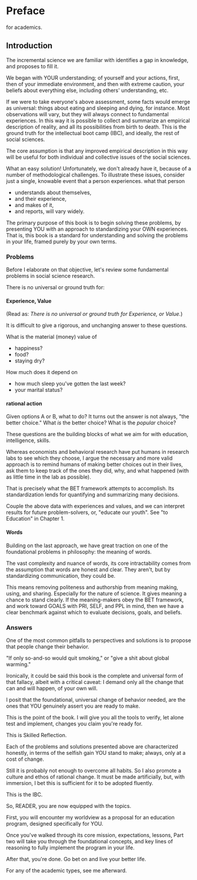 # Preface  
  
for academics. 

## Introduction
The incremental science
we are familiar with
identifies a gap in knowledge, 
and proposes to fill it.

We began with YOUR understanding;
of yourself and your actions, first,
then of your immediate environment,
and then with extreme caution,
your beliefs about everything else,
including others' understanding, etc.

If we were to take everyone's above assessment,
some facts would emerge as universal:
things about eating and sleeping and dying,
for instance.
Most observations will vary,
but they will always connect to fundamental experiences.
In this way it is possible to collect and summarize
an empirical description of reality,
and all its possibilities from birth to death.
This is the ground truth for the intellectual boot camp (IBC),
and ideally, the rest of social sciences.

The core assumption is that
any improved empirical description in this way
will be useful for
both individual and collective issues
of the social sciences.

What an easy solution!
Unfortunately,
we don't already have it,
because of a number of methodological challenges.
To illustrate these issues, 
consider just a single, knowable event
that a person experiences.
what that person
- understands about themselves,
- and their experience,
- and makes of it,
- and reports,
will vary widely.

The primary purpose of this book
is to begin solving these problems,
by presenting YOU
with an approach to standardizing
your OWN experiences.
That is,
this book is a standard
for understanding and solving 
the problems in your life,
framed purely by your own terms.


### Problems

Before I elaborate on that objective,
let's review some fundamental problems 
in social science research.

There is no universal or ground truth for:  

#### Experience, Value   
(Read as: 
_There is no universal or ground truth for Experience, or Value._) 

It is difficult to give a rigorous, and unchanging answer to these questions.

What is the material (money) value of
- happiness?
- food?
- staying dry?

How much does it depend on
- how much sleep you've gotten the last week?
- your marital status?

#### rational action  
Given options A or B, what to do?
It turns out the answer is not always, "the better choice."
What _is_ the better choice?
What is the _popular_ choice?

These questions are 
the building blocks of what we aim for with
 education, intelligence, skills.

Whereas economists and behavioral research
have put humans in research labs 
to see which they choose,
I argue the necessary and more valid approach is 
to remind humans of making better choices 
out in their lives,
ask them to keep track of the ones they did,
why, and what happened 
(with as little time in the lab as possible).

That is precisely what the BET framework
attempts to accomplish. 
Its standardization lends for quantifying and summarizing many decisions.

Couple the above data with experiences and values, and we can interpret results for future problem-solvers, or, "educate our youth".
See "to Education" in Chapter 1.

#### Words  

Building on the last approach, we have great traction on 
one of the foundational problems in philosophy: 
the meaning of words.

The vast complexity and nuance of words,
its core intractability
comes from the assumption that
words are honest and clear.
They aren't, but by standardizing
communication, they could be.

This means removing politeness and authorship
from meaning making, using, and sharing.
Especially for the nature of science.
It gives meaning a chance to stand clearly.
If the meaning-makers obey the BET framework,
and work toward GOALS with PRI, SELF, and PPL in mind,
then we have a clear benchmark
against which to evaluate decisions, goals, and beliefs.

### Answers  
One of the most common pitfalls
to perspectives and solutions 
is to propose that
people change their behavior.

"If only so-and-so
would quit smoking,"
or "give a shit about global warming."

Ironically, it could be said
this book is the complete and universal
form of that fallacy,
albeit with a critical caveat:
I demand only all the change
that can and will happen,
of your own will.

I posit that the foundational,
universal change of behavior needed,
are the ones that YOU genuinely
assert you are ready to make.

This is the point of the book.
I will give you all the tools
to verify, let alone test and implement,
changes you claim you're ready for.

This is Skilled Reflection.

Each of the problems and solutions
presented above are
characterized honestly,
in terms of the selfish gain
YOU stand to make;
always, only at
a cost of change.

Still it is probably not enough
to overcome all habits.
So I also promote 
a culture and ethos of rational change.
It must be made artificially,
but, with immersion,
I bet this is sufficient
for it to be adopted fluently.

This is the IBC.

So, READER,
you are now equipped with the topics.

First, you will encounter
my worldview as a proposal
for an education program,
designed specifically for YOU.

Once you've walked through
its core mission, expectations, lessons,
Part two will take you
through the foundational concepts,
and key lines of reasoning
to fully implement the program
in your life.

After that, you're done.
Go bet on and 
live your better life.

For any of the academic types,
see me afterward.



